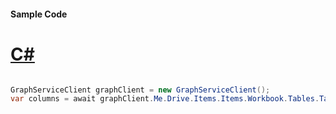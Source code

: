 #### Sample Code
# [C#](#tab/Csharp)

```C#

GraphServiceClient graphClient = new GraphServiceClient();
var columns = await graphClient.Me.Drive.Items.Items.Workbook.Tables.Tables.Columns.Request().GetAsync();

```